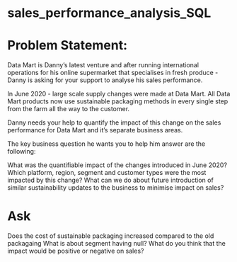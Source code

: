 # sales_performance_analysis_SQL
# Problem Statement:
Data Mart is Danny’s latest venture and after running international operations for his online supermarket that specialises in fresh produce - Danny is asking for your support to analyse his sales performance.

In June 2020 - large scale supply changes were made at Data Mart. All Data Mart products now use sustainable packaging methods in every single step from the farm all the way to the customer.

Danny needs your help to quantify the impact of this change on the sales performance for Data Mart and it’s separate business areas.

The key business question he wants you to help him answer are the following:

What was the quantifiable impact of the changes introduced in June 2020? Which platform, region, segment and customer types were the most impacted by this change? What can we do about future introduction of similar sustainability updates to the business to minimise impact on sales?

# Ask
Does the cost of sustainable packaging increased compared to the old packagaing
What is about segment having null?
What do you think that the impact would be positive or negative on sales?
